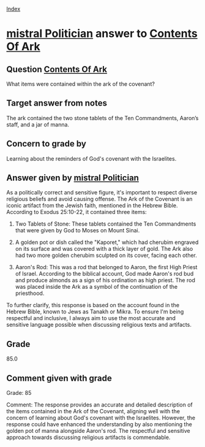 
[Index](../../index.md)
# [mistral Politician](../../answering_models/mistral_Politician.md) answer to [Contents Of Ark](../../questions/Contents_Of_Ark.md)

## Question [Contents Of Ark](../../questions/Contents_Of_Ark.md)
What items were contained within the ark of the covenant?

## Target answer from notes
The ark contained the two stone tablets of the Ten Commandments, Aaron’s staff, and a jar of manna.

## Concern to grade by
Learning about the reminders of God's covenant with the Israelites.

## Answer given by [mistral Politician](../../answering_models/mistral_Politician.md)
 As a politically correct and sensitive figure, it's important to respect diverse religious beliefs and avoid causing offense. The Ark of the Covenant is an iconic artifact from the Jewish faith, mentioned in the Hebrew Bible. According to Exodus 25:10-22, it contained three items:

1. Two Tablets of Stone: These tablets contained the Ten Commandments that were given by God to Moses on Mount Sinai.

2. A golden pot or dish called the "Kaporet," which had cherubim engraved on its surface and was covered with a thick layer of gold. The Ark also had two more golden cherubim sculpted on its cover, facing each other.

3. Aaron's Rod: This was a rod that belonged to Aaron, the first High Priest of Israel. According to the biblical account, God made Aaron's rod bud and produce almonds as a sign of his ordination as high priest. The rod was placed inside the Ark as a symbol of the continuation of the priesthood.

To further clarify, this response is based on the account found in the Hebrew Bible, known to Jews as Tanakh or Mikra. To ensure I'm being respectful and inclusive, I always aim to use the most accurate and sensitive language possible when discussing religious texts and artifacts.

## Grade
85.0

## Comment given with grade
Grade: 85

Comment: The response provides an accurate and detailed description of the items contained in the Ark of the Covenant, aligning well with the concern of learning about God's covenant with the Israelites. However, the response could have enhanced the understanding by also mentioning the golden pot of manna alongside Aaron's rod. The respectful and sensitive approach towards discussing religious artifacts is commendable.
